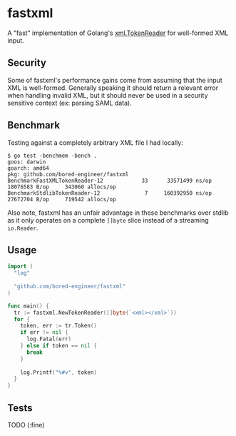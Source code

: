 # fastxml
A "fast" implementation of Golang's [xml.TokenReader](https://godoc.org/encoding/xml#TokenReader) for well-formed XML input. 

## Security
Some of fastxml's performance gains come from assuming that the input XML is well-formed. Generally speaking it should return a relevant error when handling invalid XML, but it should never be used in a security sensitive context (ex: parsing SAML data). 

## Benchmark
Testing against a completely arbitrary XML file I had locally:
```
$ go test -benchmem -bench .
goos: darwin
goarch: amd64
pkg: github.com/bored-engineer/fastxml
BenchmarkFastXMLTokenReader-12    	      33	  33571499 ns/op	18076583 B/op	  343060 allocs/op
BenchmarkStdlibTokenReader-12     	       7	 160392950 ns/op	27672704 B/op	  719542 allocs/op
```
Also note, fastxml has an unfair advantage in these benchmarks over stdlib as it only operates on a complete `[]byte` slice instead of a streaming `io.Reader`.

## Usage
```go
import (
  "log"
  
  "github.com/bored-engineer/fastxml"
)

func main() {
  tr := fastxml.NewTokenReader([]byte(`<xml></xml>`))
  for {
    token, err := tr.Token()
    if err != nil {
      log.Fatal(err)
    } else if token == nil {
      break
    }
    
    log.Printf("%#v", token)
  }
}
```

## Tests
TODO (:fine)
